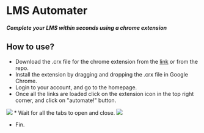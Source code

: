 # LMS Automater
##### Complete your LMS within seconds using a chrome extension

## How to use?
* Download the .crx file for the chrome extension from the [link](https://drive.google.com/file/d/1tPrZAre0UGalNn-CDsPnstaM6Xf0nqcK/view?usp=sharing) or from the repo.
* Install the extension by dragging and dropping the .crx file in Google Chrome.
* Login to your account, and go to the homepage.
* Once all the links are loaded click on the extension icon in the top right corner, and click on "automate!" button.
<img src="http://g.recordit.co/O1NNo7mSy0.gif" />
* Wait for all the tabs to open and close.
<img src="http://g.recordit.co/k5rBKoHpF6.gif" />

* Fin.


